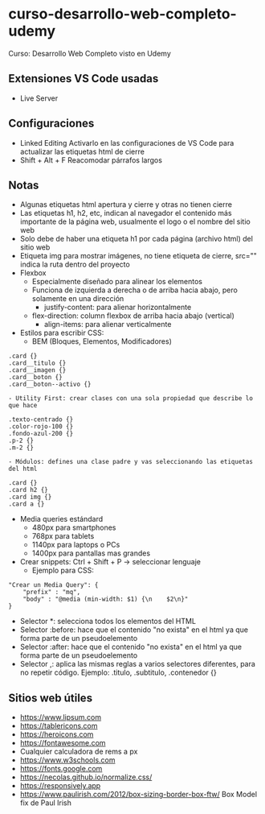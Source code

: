 # curso-desarrollo-web-completo-udemy
Curso: Desarrollo Web Completo visto en Udemy

## Extensiones VS Code usadas
- Live Server

## Configuraciones
- Linked Editing    Activarlo en las configuraciones de VS Code para actualizar las etiquetas html de cierre
- Shift + Alt + F   Reacomodar párrafos largos

## Notas
- Algunas etiquetas html apertura y cierre y otras no tienen cierre
- Las etiquetas h1, h2, etc, indican al navegador el contenido más importante de la página web, usualmente el logo o el nombre del sitio web
- Solo debe de haber una etiqueta h1 por cada página (archivo html) del sitio web
- Etiqueta img para mostrar imágenes, no tiene etiqueta de cierre, src="" indica la ruta dentro del proyecto
- Flexbox
    - Especialmente diseñado para alinear los elementos
    - Funciona de izquierda a derecha o de arriba hacia abajo, pero solamente en una dirección
        - justify-content: para alienar horizontalmente
    - flex-direction: column    flexbox de arriba hacia abajo (vertical)
        - align-items: para alienar verticalmente
- Estilos para escribir CSS:
    - BEM (Bloques, Elementos, Modificadores)
```
.card {}
.card__titulo {}
.card__imagen {}
.card__boton {}
.card__boton--activo {}
```
    - Utility First: crear clases con una sola propiedad que describe lo que hace
```
.texto-centrado {}
.color-rojo-100 {}
.fondo-azul-200 {}
.p-2 {}
.m-2 {}
```
    - Módulos: defines una clase padre y vas seleccionando las etiquetas del html
```
.card {}
.card h2 {}
.card img {}
.card a {}
```
- Media queries estándard
    - 480px para smartphones
    - 768px para tablets
    - 1140px para laptops o PCs
    - 1400px para pantallas mas grandes
- Crear snippets: Ctrl + Shift + P -> seleccionar lenguaje
    - Ejemplo para CSS:
```
"Crear un Media Query": {
    "prefix" : "mq",
    "body" : "@media (min-width: $1) {\n    $2\n}"
}
```

- Selector *: selecciona todos los elementos del HTML
- Selector :before: hace que el contenido "no exista" en el html ya que forma parte de un pseudoelemento 
- Selector :after: hace que el contenido "no exista" en el html ya que forma parte de un pseudoelemento 
- Selector ,: aplica las mismas reglas a varios selectores diferentes, para no repetir código. Ejemplo: .titulo, .subtitulo, .contenedor {}

## Sitios web útiles
- https://www.lipsum.com
- https://tablericons.com
- https://heroicons.com
- https://fontawesome.com
- Cualquier calculadora de rems a px
- https://www.w3schools.com
- https://fonts.google.com
- https://necolas.github.io/normalize.css/
- https://responsively.app
- https://www.paulirish.com/2012/box-sizing-border-box-ftw/         Box Model fix de Paul Irish